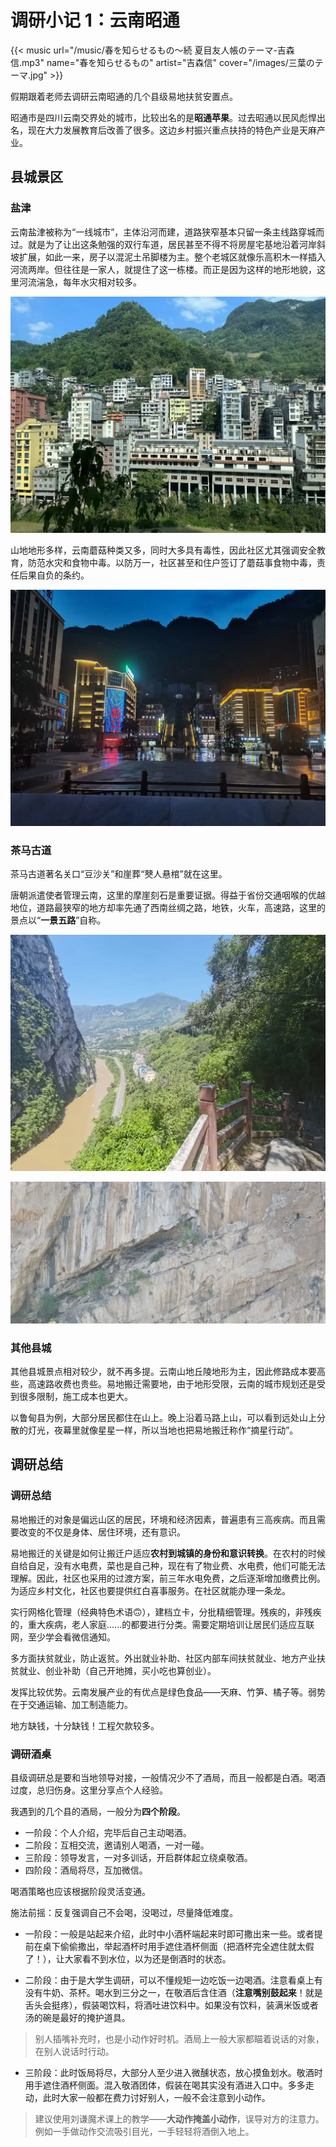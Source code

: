 #  调研小记 1：云南昭通


{{< music url="/music/春を知らせるもの～続 夏目友人帳のテーマ-吉森信.mp3" name="春を知らせるもの" artist="吉森信" cover="/images/三葉のテーマ.jpg" >}}


假期跟着老师去调研云南昭通的几个县级易地扶贫安置点。

昭通市是四川云南交界处的城市，比较出名的是**昭通苹果**。过去昭通以民风彪悍出名，现在大力发展教育后改善了很多。这边乡村振兴重点扶持的特色产业是天麻产业。
## 县城景区

### 盐津

云南盐津被称为“一线城市”，主体沿河而建，道路狭窄基本只留一条主线路穿城而过。就是为了让出这条勉强的双行车道，居民甚至不得不将房屋宅基地沿着河岸斜坡扩展，如此一来，房子以混泥土吊脚楼为主。整个老城区就像乐高积木一样插入河流两岸。但往往是一家人，就提住了这一栋楼。而正是因为这样的地形地貌，这里河流湍急，每年水灾相对较多。

![一线城市，沿着河流峡谷而建](/img/调研小记：云南昭通-20240604201024276.webp)

山地地形多样，云南蘑菇种类又多，同时大多具有毒性，因此社区尤其强调安全教育，防范水灾和食物中毒。以防万一，社区甚至和住户签订了蘑菇事食物中毒，责任后果自负的条约。

![当地夜晚的广场](/img/调研小记：云南昭通-20240604201058779.webp)

### 茶马古道

茶马古道著名关口“豆沙关”和崖葬“僰人悬棺”就在这里。

唐朝派遣使者管理云南，这里的摩崖刻石是重要证据。得益于省份交通咽喉的优越地位，道路最狭窄的地方却率先通了西南丝绸之路，地铁，火车，高速路，这里的景点以“**一景五路**”自称。

![水路，马路，栈道，铁路，地铁](/img/调研小记：云南昭通-20240604201305303.webp)

![僰：人拉着藤条荡。崖葬。](/img/调研小记：云南昭通-20240604201440600.webp)

### 其他县城

其他县城景点相对较少，就不再多提。云南山地丘陵地形为主，因此修路成本要高些，高速路收费也贵些。易地搬迁需要地，由于地形受限，云南的城市规划还是受到很多限制，施工成本也更大。

以鲁甸县为例，大部分居民都住在山上。晚上沿着马路上山，可以看到远处山上分散的灯光，夜幕里就像星星一样，所以当地也把易地搬迁称作“摘星行动”。
## 调研总结

### 调研总结

易地搬迁的对象是偏远山区的居民，环境和经济因素，普遍患有三高疾病。而且需要改变的不仅是身体、居住环境，还有意识。

易地搬迁的关键是如何让搬迁户适应**农村到城镇的身份和意识转换**。在农村的时候自给自足，没有水电费，菜也是自己种，现在有了物业费、水电费，他们可能无法理解。因此，社区也采用的过渡方案，前三年水电免费，之后逐渐增加缴费比例。为适应乡村文化，社区也要提供红白喜事服务。在社区就能办理一条龙。

实行网格化管理（经典特色术语🙃），建档立卡，分批精细管理。残疾的，非残疾的，重大疾病，老人家庭......的都要进行分类。需要定期培训让居民们适应互联网，至少学会看微信通知。

多方面扶贫就业，防止返贫。外出就业补助、社区内部车间扶贫就业、地方产业扶贫就业、创业补助（自己开地摊，买小吃也算创业）。

发挥比较优势。云南发展产业的有优点是绿色食品——天麻、竹笋、橘子等。弱势在于交通运输、加工制造能力。

地方缺钱，十分缺钱！工程欠款较多。
### 调研酒桌

县级调研总是要和当地领导对接，一般情况少不了酒局，而且一般都是白酒。喝酒过度，总归伤身。这里分享点个人经验。

我遇到的几个县的酒局，一般分为**四个阶段**。

- 一阶段：个人介绍，完毕后自己主动喝酒。
- 二阶段：互相交流，邀请别人喝酒，一对一碰。
- 三阶段：领导发言，一对多训话，开启群体起立绕桌敬酒。
- 四阶段：酒局将尽，互加微信。

喝酒策略也应该根据阶段灵活变通。

施法前摇：反复强调自己不会喝，没喝过，尽量降低难度。

- 一阶段：一般是站起来介绍，此时中小酒杯端起来时即可撒出来一些。或者提前在桌下偷偷撒出，举起酒杯时用手遮住酒杯侧面（把酒杯完全遮住就太假了！），让大家看不到水位，以为还是倒酒时的状态。

- 二阶段：由于是大学生调研，可以不懂规矩一边吃饭一边喝酒。注意看桌上有没有牛奶、茶杯。喝水到三分之一，在敬酒后含住酒（**注意嘴别鼓起来**！就是舌头会挺疼），假装喝饮料，将酒吐进饮料中。如果没有饮料，装满米饭或者汤的碗是最好的掩护道具。

> 别人插嘴补充时，也是小动作好时机。酒局上一般大家都瞄着说话的对象，在别人说话时行动。

- 三阶段：此时饭局将尽，大部分人至少进入微醺状态，放心摸鱼划水。敬酒时用手遮住酒杯侧面。混入敬酒团体，假装在喝其实没有酒进入口中。多多走动，此时大家一般都在费力讨好别人，一般不会注意到小动作。

> 建议使用刘谦魔术课上的教学——**大动作掩盖小动作**，误导对方的注意力。例如一手做动作交流吸引目光，一手轻轻将酒倒入地上。
